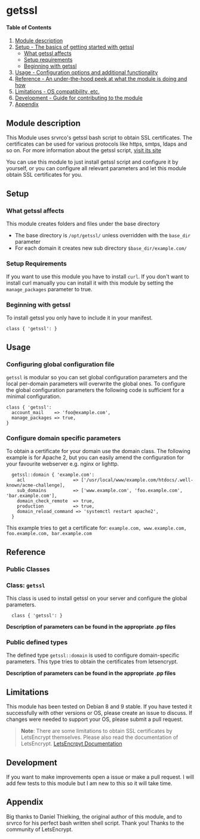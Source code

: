 # getssl

#### Table of Contents

1. [Module description](#module-description)
1. [Setup - The basics of getting started with getssl](#setup)
    * [What getssl affects](#what-getssl-affects)
    * [Setup requirements](#setup-requirements)
    * [Beginning with getssl](#beginning-with-getssl)
1. [Usage - Configuration options and additional functionality](#usage)
1. [Reference - An under-the-hood peek at what the module is doing and how](#reference)
1. [Limitations - OS compatibility, etc.](#limitations)
1. [Development - Guide for contributing to the module](#development)
1. [Appendix](#appendix)

## Module description

This Module uses srvrco's getssl bash script to obtain SSL certificates.
The certificates can be used for various protocols like https, smtps, ldaps and so on.
For more information about the getssl script, [visit its site](https://github.com/srvrco/getssl)

You can use this module to just install getssl script and configure it by yourself, or
you can configure all relevant parameters and let this module obtain SSL certificates for you.

## Setup

### What getssl affects

This module creates folders and files under the base directory

* The base directory is `/opt/getssl/` unless overridden with the `base_dir` parameter
* For each domain it creates new sub directory `$base_dir/example.com/`

### Setup Requirements

If you want to use this module you have to install `curl`.
If you don't want to install curl manually you can install it with this module by setting the `manage_packages` parameter to true.

### Beginning with getssl

To install getssl you only have to include it in your manifest.

``` puppet
class { 'getssl': }
```

## Usage

### Configuring global configuration file

`getssl` is modular so you can set global configuration parameters
and the local per-domain parameters will overwrite the global ones.
To configure the global configuration parameters the following code is sufficient
for a minimal configuration.

``` puppet
class { 'getssl':
  account_mail    => 'foo@example.com',
  manage_packages => true,
}
```
### Configure domain specific parameters

To obtain a certificate for your domain use the domain class.
The following example is for Apache 2, but you can easily amend the configuration for your favourite webserver
e.g. nginx or lighttp.

``` puppet
  getssl::domain { 'example.com':
    acl                  => ['/usr/local/www/example.com/htdocs/.well-known/acme-challenge],
    sub_domains          => ['www.example.com', 'foo.example.com', 'bar.example.com'],
    domain_check_remote  => true,
    production           => true,
    domain_reload_command => 'systemctl restart apache2',
  }
```

This example tries to get a certificate for:
`example.com, www.example.com, foo.example.com, bar.example.com`

## Reference

### Public Classes

### Class: `getssl`

This class is used to install getssl on your server and configure the global parameters.

``` puppet
  class { 'getssl': }
```
**Description of parameters can be found in the appropriate .pp files**

### Public defined types

The defined type `getssl::domain` is used to configure domain-specific parameters. This type 
tries to obtain the certificates from letsencrypt.

**Description of parameters can be found in the appropriate .pp files**

## Limitations

This module has been tested on Debian 8 and 9 stable.
If you have tested it successfully with other versions or OS, please create an issue to discuss.
If changes were needed to support your OS, please submit a pull request.

> **Note**: There are some limitations to obtain SSL certificates by LetsEncrypt themselves.
Please also read the documentation of LetsEncrypt. 
[LetsEncrpyt Documentation](https://letsencrypt.org/docs/)

## Development

If you want to make improvements open a issue or make a pull request.
I will add few tests to this module but I am new to this so it will take time.

## Appendix

Big thanks to Daniel Thielking, the original author of this module, and to srvrco for his perfect bash written shell script. Thank you!
Thanks to the community of LetsEncrypt.
